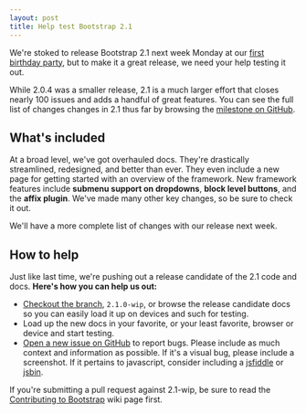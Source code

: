 ```yaml
---
layout: post
title: Help test Bootstrap 2.1
---
```


We're stoked to release Bootstrap 2.1 next week Monday at our [first birthday party](http://twitter-bootstrap-birthday.eventbrite.com/), but to make it a great release, we need your help testing it out.

While 2.0.4 was a smaller release, 2.1 is a much larger effort that closes nearly 100 issues and adds a handful of great features. You can see the full list of changes changes in 2.1 thus far by browsing the [milestone on GitHub](https://github.com/twbs/bootstrap/issues?milestone=7&page=1&state=closed).

## What's included

At a broad level, we've got overhauled docs. They're drastically streamlined, redesigned, and better than ever. They even include a new page for getting started with an overview of the framework. New framework features include **submenu support on dropdowns**, **block level buttons**, and the **affix plugin**. We've made many other key changes, so be sure to check it out.

We'll have a more complete list of changes with our release next week.

## How to help

Just like last time, we're pushing out a release candidate of the 2.1 code and docs. **Here's how you can help us out:**

- [Checkout the branch](https://github.com/twbs/bootstrap/tree/2.1.0-wip), `2.1.0-wip`, or browse the release candidate docs so you can easily load it up on devices and such for testing.
- Load up the new docs in your favorite, or your least favorite, browser or device and start testing.
- [Open a new issue on GitHub](https://github.com/twbs/bootstrap/issues?sort=created&direction=desc&state=open) to report bugs. Please include as much context and information as possible. If it's a visual bug, please include a screenshot. If it pertains to javascript, consider including a [jsfiddle](https://jsfiddle.net/) or [jsbin](https://jsbin.com/).

If you're submitting a pull request against 2.1-wip, be sure to read the [Contributing to Bootstrap](https://github.com/twbs/bootstrap/wiki/Contributing-to-Bootstrap) wiki page first.
